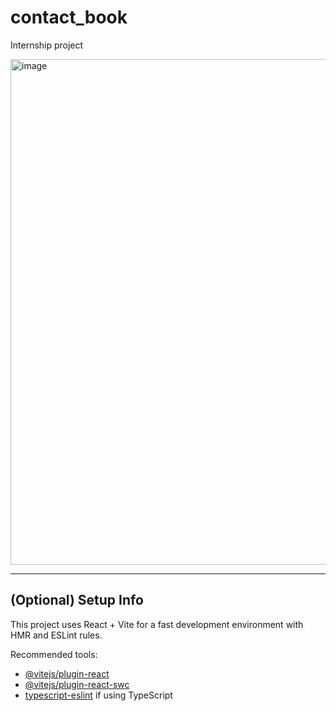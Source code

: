 # contact_book

Internship project

<img width="747" height="809" alt="image" src="https://github.com/user-attachments/assets/af261565-23fa-4f3e-ad72-5953c729b805" />

---

## (Optional) Setup Info

This project uses React + Vite for a fast development environment with HMR and ESLint rules.

Recommended tools:

- [@vitejs/plugin-react](https://github.com/vitejs/vite-plugin-react)
- [@vitejs/plugin-react-swc](https://github.com/vitejs/vite-plugin-react/blob/main/packages/plugin-react-swc)
- [typescript-eslint](https://typescript-eslint.io) if using TypeScript
